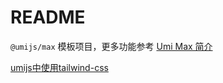 # README

`@umijs/max` 模板项目，更多功能参考 [Umi Max 简介](https://umijs.org/docs/max/introduce)

[umijs中使用tailwind-css](https://umijs.org/docs/guides/generator#tailwind-css-配置生成器)